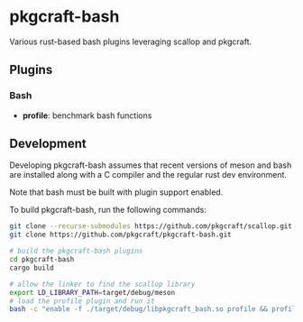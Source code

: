 # pkgcraft-bash

Various rust-based bash plugins leveraging scallop and pkgcraft.

## Plugins

### Bash

- **profile**: benchmark bash functions

## Development

Developing pkgcraft-bash assumes that recent versions of meson and bash are
installed along with a C compiler and the regular rust dev environment.

Note that bash must be built with plugin support enabled.

To build pkgcraft-bash, run the following commands:

```bash
git clone --recurse-submodules https://github.com/pkgcraft/scallop.git
git clone https://github.com/pkgcraft/pkgcraft-bash.git

# build the pkgcraft-bash plugins
cd pkgcraft-bash
cargo build

# allow the linker to find the scallop library
export LD_LIBRARY_PATH=target/debug/meson
# load the profile plugin and run it
bash -c "enable -f ./target/debug/libpkgcraft_bash.so profile && profile sleep 1"
```
